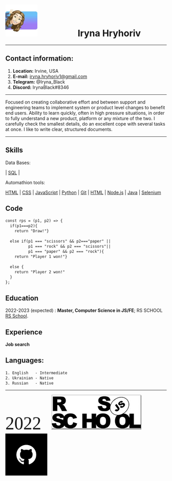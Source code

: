 
 
 
 <img src="assets/img/imagesCVtest.jpeg" alt="alt text" title="MyPhoto" width="100"/>&ensp;&emsp;&ensp;&emsp;&ensp;&emsp;Iryna Hryhoriv 
==============
---------------------

Contact information:
--------------------
1. **Location:**  Irvine, USA
2. **E-mail:**    iryna.hryhoriv1@gmail.com
3. **Telegram:** @Iryna_Black
4. **Discord:**   IrynaBlack#8346

---------------------     ----------------------
Focused on creating collaborative effort and between support and engineering teams to implement system
or product level changes to benefit end users. Ability to learn quickly, often in high pressure situations, in
order to fully understand a new product, platform or any mixture of the two.
I carefully check the smallest details, do an excellent cope with several tasks at once. I like to write clear,
structured documents.

---------------------------------------------------

Skills
------

Data Bases: 
<nav>
  | <a href="/SQL/">SQL</a> |

</nav>

Automathion tools: 

<nav>
  <a href="/https://html.com/">HTML</a> |
  <a href="/css/">CSS</a> |
  <a href="/js/">JavaScript</a> |
  <a href="/python/">Python</a> |
  <a href="/git/">Git</a> |
  <a href="/https://html.com/">HTML</a> |
  <a href="/Node.js/">Node.js</a> |
  <a href="/java/">Java</a> |
  <a href="/Selenium/">Selenium</a> 

</nav>


Code 
----

```
const rps = (p1, p2) => {
  if(p1===p2){
    return "Draw!"}
  
  else if(p1 === "scissors" && p2==="paper" ||
          p1 === "rock" && p2 === "scissors"|| 
          p1 === "paper" && p2 === "rock"){
    return "Player 1 won!"}
  
  else {
    return "Player 2 won!"
  }
};
```
Education
---------
2022-2023 (expected)
:   **Master, Computer Science in JS/FE**; RS SCHOOL [RS School](https://rs.school/).

Experience
----------
**Job search**

Languages:
----------

    1. English   - Intermediate
    2. Ukrainian - Native
    3. Russian   - Native
   

----------------------------------------------------


<span style="font-family:Papyrus; font-size:4em;">2022</span>&ensp;&emsp;&ensp;
[![(assets/img/RSSchool.jpg)](assets/img/RSSchoollogosmall.jpg )](https://rs.school/js/)&ensp;&ensp;&emsp;[![(assets/img/GitHub.jpeg")](assets/img/GitHub.jpeg )](https://github.com/IrynaHryhoriv/rsschool-cv/tree/gh-pages)&ensp;&ensp;&emsp;
 